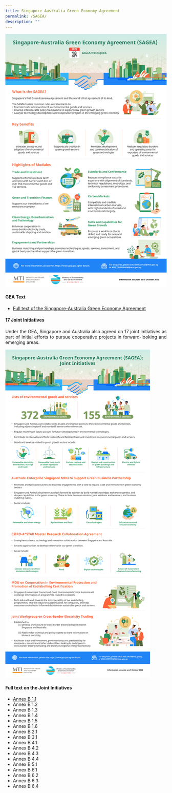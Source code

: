 ```yaml
---
title: Singapore Australia Green Economy Agreement
permalink: /SAGEA/
description: ""
---
```

![](/images/Singapore-Australia%20Green%20Economy%20Agreement%20(SAGEA)_v3.jpg)
	
#### GEA Text
* [Full text of the Singapore-Australia Green Economy Agreement](https://www.dfat.gov.au/sites/default/files/singapore-australia-gea-official-text-signed.pdf)

#### 17 Joint Initiatives
<p align = justify> Under the GEA, Singapore and Australia also agreed on 17 joint initiatives as part of initial efforts to pursue cooperative projects in forward-looking and emerging areas. 

![](/images/Singapore-Australia%20Green%20Economy%20Agreement%20Joint%20Initiatives_v3.jpg)

#### Full text on the Joint Initiatives
* [Annex B 1.1](/files/Annex%20B%201-1%20Environmental%20Goods%20List.pdf)
* Annex B 1.2
* Annex B 1.3
* Annex B 1.4
* Annex B 1.5
* Annex B 1.6
* Annex B 2.1
* Annex B 3.1
* Annex B 4.1
* Annex B 4.2
* Annex B 4.3
* Annex B 4.4
* Annex B 5.1
* Annex B 6.1
* Annex B 6.2
* Annex B 6.3
* Annex B 6.4